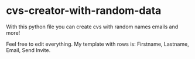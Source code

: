 # cvs-creator-with-random-data
With this python file you can create cvs with random names emails and more!

Feel free to edit everything. 
My template with rows is: Firstname, Lastname, Email, Send Invite.
